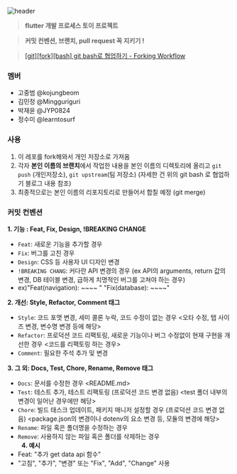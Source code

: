 ![header](https://capsule-render.vercel.app/api?type=waving&color=auto&height=200&section=header&text=FlutterDemo&fontSize=50&animation=fadeIn&fontAlignY=35)

> **flutter 개발 프로세스 토이 프로젝트**

> **커밋 컨벤션, 브랜치, pull request 꼭 지키기 !**

> [[git][fork][bash] git bash로 협업하기 - Forking Workflow](https://co-deok.tistory.com/16)

### 멤버
- 고중범 @kojungbeom
- 김민정 @Mingguriguri
- 박재윤 @JYP0824
- 정수미 @learntosurf

### 사용
1. 이 레포를 fork해와서 개인 저장소로 가져옴
2. 각자 **본인 이름의 브랜치**에서 작업한 내용을 본인 이름의 디렉토리에 올리고 `git push` (개인저장소), `git upstream`(팀 저장소) (자세한 건 위의 git bash 로 협업하기 블로그 내용 참조)
3. 최종적으로는 본인 이름의 리포지토리로 만들어서 합칠 예정 (git merge)


### 커밋 컨벤션
**1. 기능  : Feat, Fix, Design, !BREAKING CHANGE**  
- `Feat`: 새로운 기능을 추가할 경우  
- `Fix`: 버그를 고친 경우  
- `Design`: CSS 등 사용자 UI 디자인 변경  
- `!BREAKING CHANG`: 커다란 API 변경의 경우 (ex API의 arguments, return 값의 변경, DB 테이블 변경, 급하게 치명적인 버그를 고쳐야 하는 경우)  
- ex)"Feat(navigation): ~~~~  " "Fix(database): ~~~~"  

**2. 개선: Style, Refactor, Comment 태그**  
- `Style`: 코드 포맷 변경, 세미 콜론 누락, 코드 수정이 없는 경우 <오타 수정, 탭 사이즈 변경, 변수명 변경 등에 해당>   
- `Refactor`: 프로덕션 코드 리팩토링, 새로운 기능이나 버그 수정없이 현재 구현을 개선한 경우 <코드를 리팩토링 하는 경우>  
- `Comment`: 필요한 주석 추가 및 변경  
  
**3. 그 외: Docs, Test, Chore, Rename, Remove 태그**
- `Docs`: 문서를 수정한 경우  <README.md>  
- `Test`: 테스트 추가, 테스트 리팩토링 (프로덕션 코드 변경 없음)  <test 폴더 내부의 변경이 일어난 경우에만 해당>  
- `Chore`: 빌드 태스크 업데이트, 패키지 매니저 설정할 경우 (프로덕션 코드 변경 없음)  <package.json의 변경이나 dotenv의 요소 변경 등, 모듈의 변경에 해당>  
- `Rename`: 파일 혹은 폴더명을 수정하는 경우  
- `Remove`: 사용하지 않는 파일 혹은 폴더를 삭제하는 경우  
 
**4. 예시**  
- Feat: "추가 get data api 함수"  
-  "고침", "추가", "변경" 또는 "Fix", "Add", "Change" 사용  
